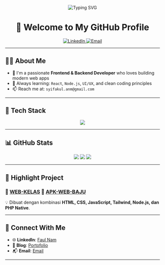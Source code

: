 <!-- Typing animation -->
<p align="center">
  <img src="https://readme-typing-svg.demolab.com?font=Fira+Code&duration=3000&pause=1000&color=00BFFF&center=true&vCenter=true&width=435&lines=Hi%2C+I'm+M+Syifaul+Anam!;Frontend+Developer;Backend+Developer;Always+Learning+and+Building" alt="Typing SVG" />
</p>

<h1 align="center">👋 Welcome to My GitHub Profile</h1>

<p align="center">
  <a href="https://www.linkedin.com/in/faul-nam-646965259" target="_blank">
    <img alt="LinkedIn" src="https://img.shields.io/badge/LinkedIn-blue?style=flat-square&logo=linkedin" />
  </a>
  <a href="mailto:syifakul.anm@gmail.com">
    <img alt="Email" src="https://img.shields.io/badge/Gmail-red?style=flat-square&logo=gmail&logoColor=white" />
  </a>
</p>

---

## 👨‍💻 About Me

- 💼 I'm a passionate **Frontend & Backend Developer** who loves building modern web apps
- 🌱 Always learning: `React`, `Node.js`, `UI/UX`, and clean coding principles
- 📫 Reach me at: `syifakul.anm@gmail.com`

---

## 🚀 Tech Stack

<p align="center">
  <img src="https://skillicons.dev/icons?i=html,css,js,react,tailwind,nodejs,express,mongodb,mysql,figma,git,github,vscode" />
</p>

---

## 📊 GitHub Stats

<p align="center">
  <img src="https://github-readme-stats.vercel.app/api?username=faulnam&show_icons=true&theme=transparent" />
  <img src="https://github-readme-streak-stats.herokuapp.com/?user=faulnam&theme=transparent" />
  <img src="https://github-readme-stats.vercel.app/api/top-langs/?username=faulnam&layout=compact&theme=transparent" />
</p>

---

## 📌 Highlight Project

### 🔗 [WEB-KELAS](https://faulnam.github.io/WEB-KELAS) 🔗 [APK-WEB-BAJU](https://github.com/faulnam/Aplikasi-Web-Baju)  
💡 Dibuat dengan kombinasi **HTML, CSS, JavaScript, Tailwind, Node.js, dan PHP Native**.


---

## 🔗 Connect With Me

- 🌐 **LinkedIn**: [Faul Nam](https://www.linkedin.com/in/faul-nam-646965259)
- 📝 **Blog**: [Portofolio](https://faulnam.github.io/WEB-KELAS)
- 📬 **Email**: [Email](syifakul.anm@gmail.com)

---

